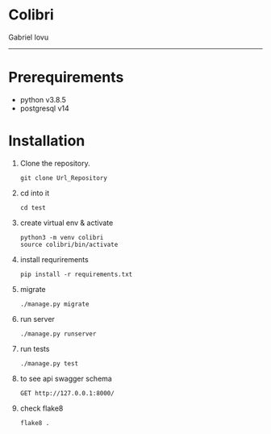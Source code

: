 Colibri
==========

Gabriel Iovu


------------------------

# Prerequirements
- python v3.8.5
- postgresql v14

# Installation
1. Clone the repository.

    ```
    git clone Url_Repository
    ```

2. cd into it

    ```
    cd test
    ```
   
3. create virtual env & activate
   
    ```
    python3 -m venv colibri
    source colibri/bin/activate
    ```

4. install requrirements
    ```
    pip install -r requirements.txt
    ```
5. migrate
    ```
    ./manage.py migrate
    ```
6. run server
    ```
    ./manage.py runserver
    ```
   
7. run tests
    ```
    ./manage.py test
    ```
   
8. to see api swagger schema
   ```
   GET http://127.0.0.1:8000/
   ```

9. check flake8
   ```
   flake8 .
   ```